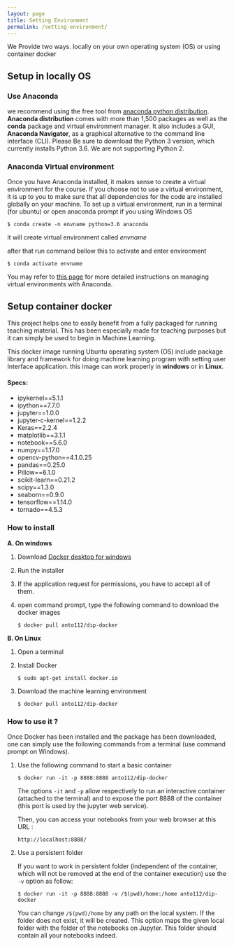 ```yaml
---
layout: page
title: Setting Environment
permalink: /setting-environment/
---
```


We Provide two ways. locally on your own operating system (OS) or using container docker

## Setup in locally OS

### Use Anaconda

we recommend using the free tool from [anaconda python distribution](https://www.anaconda.com/download/). **Anaconda distribution** comes with more than 1,500 packages as well as the **conda** package and virtual environment manager. It also includes a GUI, **Anaconda Navigator**, as a graphical alternative to the command line interface (CLI). Please Be sure to download the Python 3 version, which currently installs Python 3.6. We are not supporting Python 2.

### Anaconda Virtual environment

Once you have Anaconda installed, it makes sense to create a virtual environment for the course. If you choose not to use a virtual environment, it is up to you to make sure that all dependencies for the code are installed globally on your machine. To set up a virtual environment, run in a terminal (for ubuntu) or open anaconda prompt if you using Windows OS

```
$ conda create -n envname python=3.6 anaconda
```

it will create virtual environment called *envname*

after that run command bellow this to activate and enter environment

```
$ conda activate envname
```

You may refer to [this page](https://conda.io/docs/user-guide/tasks/manage-environments.html) for more detailed instructions on managing virtual environments with Anaconda.



## Setup container docker 

This project helps one to easily benefit from a fully packaged for running teaching material. This has been especially made for teaching purposes but it can simply be used to begin in Machine Learning.

This docker image running Ubuntu operating system (OS) include package library and framework for doing machine learning program with setting user Interface application. this image can work properly in **windows** or in **Linux**.

#### Specs:

- ipykernel==5.1.1
- ipython==7.7.0
- jupyter==1.0.0
- jupyter-c-kernel==1.2.2
- Keras==2.2.4
- matplotlib==3.1.1
- notebook==5.6.0
- numpy==1.17.0
- opencv-python==4.1.0.25
- pandas==0.25.0
- Pillow==6.1.0
- scikit-learn==0.21.2
- scipy==1.3.0
- seaborn==0.9.0
- tensorflow==1.14.0
- tornado==4.5.3

### How to install

**A. On windows**

1. Download [Docker desktop for windows](https://docs.docker.com/docker-for-windows/install/)  

2. Run the installer

3. If the application request for permissions, you have to accept all of them.

4. open command prompt, type the following command to download the docker images

   ```
   $ docker pull anto112/dip-docker
   ```

**B. On Linux**

1. Open a terminal

2. Install Docker

   ```
   $ sudo apt-get install docker.io
   ```

3. Download the machine learning environment

   ```
   $ docker pull anto112/dip-docker
   ```

### How to use it ?

Once Docker has been installed and the package has been downloaded, one can simply use the following commands from a terminal (use command prompt on Windows).

1. Use the following command to start a basic container

   ```
   $ docker run -it -p 8888:8888 anto112/dip-docker
   ```

   The options `-it` and `-p` allow respectively to run an interactive container (attached to the terminal) and to expose the port 8888 of the container (this port is used by the jupyter web service). 

   Then, you can access your notebooks from your web browser at this URL :

   ```
   http://localhost:8888/
   ```

2. Use a persistent folder

   If you want to work in persistent folder (independent of the container, which will not be removed at the end of the container execution) use the `-v` option as follow:

   ```
   $ docker run -it -p 8888:8888 -v /$(pwd)/home:/home anto112/dip-docker
   ```

   You can change `/$(pwd)/home` by any path on the local system. If the folder does not exist, it will be created. This option maps the given local folder with the folder of the notebooks on Jupyter. This folder should contain all your notebooks indeed.

